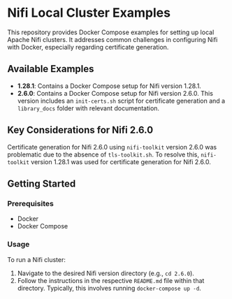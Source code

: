 # Nifi Local Cluster Examples

This repository provides Docker Compose examples for setting up local Apache Nifi clusters. It addresses common challenges in configuring Nifi with Docker, especially regarding certificate generation.

## Available Examples

- **1.28.1**: Contains a Docker Compose setup for Nifi version 1.28.1.
- **2.6.0**: Contains a Docker Compose setup for Nifi version 2.6.0. This version includes an `init-certs.sh` script for certificate generation and a `library_docs` folder with relevant documentation.

## Key Considerations for Nifi 2.6.0

Certificate generation for Nifi 2.6.0 using `nifi-toolkit` version 2.6.0 was problematic due to the absence of `tls-toolkit.sh`. To resolve this, `nifi-toolkit` version 1.28.1 was used for certificate generation for Nifi 2.6.0.

## Getting Started

### Prerequisites

- Docker
- Docker Compose

### Usage

To run a Nifi cluster:

1. Navigate to the desired Nifi version directory (e.g., `cd 2.6.0`).
2. Follow the instructions in the respective `README.md` file within that directory. Typically, this involves running `docker-compose up -d`.